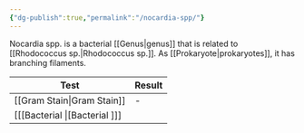 ```yaml
---
{"dg-publish":true,"permalink":"/nocardia-spp/"}
---
```


Nocardia spp. is a bacterial [[Genus\|genus]] that is related to [[Rhodococcus sp.\|Rhodococcus sp.]]. As [[Prokaryote\|prokaryotes]], it has branching filaments.


| Test              | Result |
| ----------------- | ------ |
| [[Gram Stain\|Gram Stain]]    | -      |
| [[[Bacterial  \|[Bacterial  ]]] |        |
